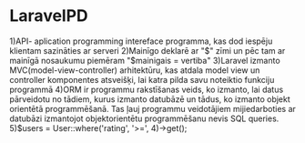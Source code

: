 # LaravelPD

1)API- aplication programming intereface programma, kas dod iespēju klientam sazināties ar serveri
2)Mainīgo deklarē ar "$" zīmi un pēc tam ar mainīgā nosaukumu piemēram "$mainigais =  vertiba"
3)Laravel izmanto MVC(model-view-controller) arhitektūru, kas atdala model view un controller komponentes atsveišķi, lai katra pilda savu noteiktio funkciju programmā
4)ORM ir programmu rakstīšanas veids, ko izmanto, lai datus pārveidotu no tādiem, kurus izmanto datubāzē un tādus, ko izmanto objekt orientētā programmēšanā. Tas ļauj programmu veidotājiem mijiedarboties ar datubāzi izmantojot objektorientētu programmēšanu nevis SQL queries.
5)$users = User::where('rating', '>=', 4)->get();



